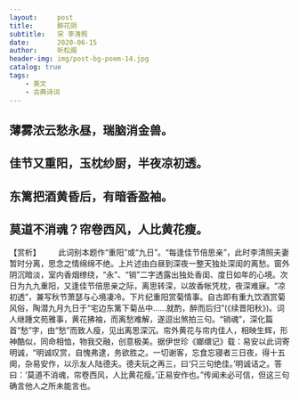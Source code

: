 ```yaml
---
layout:     post
title:      醉花阴
subtitle:   宋 李清照
date:       2020-06-15
author:     听松阁
header-img: img/post-bg-poem-14.jpg
catalog: true
tags:
    - 美文
    - 古典诗词
---
```


## 薄雾浓云愁永昼，瑞脑消金兽。
## 佳节又重阳，玉枕纱厨，半夜凉初透。

## 东篱把酒黄昏后，有暗香盈袖。
## 莫道不消魂？帘卷西风，人比黄花瘦。

【赏析】
　　此词别本题作“重阳”或“九日”。“每逢佳节倍思亲”，此时李清照夫妻暂时分离，思念之情绵绵不绝。上片述由白昼到深夜一整天独处深闺的离愁。窗外阴沉暗淡，室内香烟缭绕，“永”、“销”二字透露出独处香闺、度日如年的心境。次日为九九重阳，又逢佳节倍思亲之际，离思转深，以故香帐凭枕，夜深难寐。“凉初透”，兼写秋节萧瑟与心境凄冷。下片纪重阳赏菊情事。自古即有重九饮酒赏菊风俗，陶潜九月九日于“宅边东篱下菊丛中……就酌，醉而后归”(《续晋阳秋》)。词人继踵文苑雅事，黄花拂袖，而离愁难解，遂逗出煞拍三句。“销魂”，深化篇首“愁”字，由“愁”而致人瘦，见出离思深沉。帘外黄花与帘内佳人，相映生辉，形神酷似，同命相恤，物我交融，创意极美。据伊世珍《嫏缳记》载：易安以此词寄明诚，“明诚叹赏，自愧弗逮，务欲胜之。一切谢客，忘食忘寝者三日夜，得十五阕，杂易安作，以示友人陆德夫。德夫玩之再三，曰‘只三句绝佳。’明诚诘之。答曰：‘莫道不消魂，帘卷西风，人比黄花瘦。’正易安作也。”传闻未必可信，但这三句确言他人之所未能言也。
  
